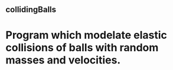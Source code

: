 ## collidingBalls

# Program which modelate elastic collisions of balls with random masses and velocities.
